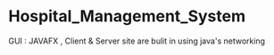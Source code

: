 # Hospital_Management_System

GUI : JAVAFX , Client & Server site are bulit in using java's networking  
